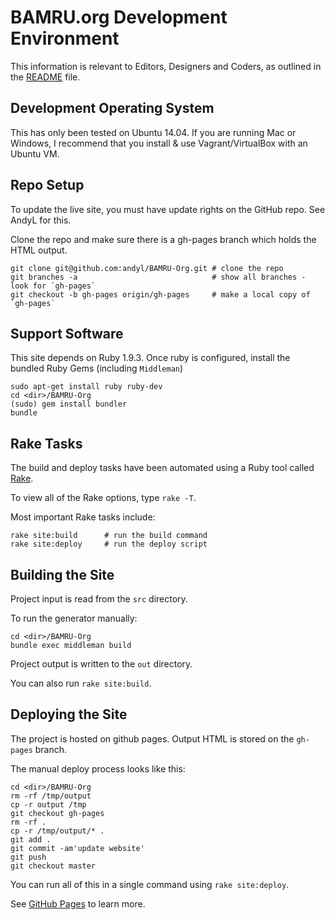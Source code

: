# BAMRU.org Development Environment

This information is relevant to Editors, Designers and Coders, as outlined
in the [README](../README.md) file.

## Development Operating System

This has only been tested on Ubuntu 14.04.  If you are running Mac or Windows,
I recommend that you install & use Vagrant/VirtualBox with an Ubuntu VM.

## Repo Setup

To update the live site, you must have update rights on the GitHub repo.
See AndyL for this.

Clone the repo and make sure there is a gh-pages branch which holds the HTML output.

    git clone git@github.com:andyl/BAMRU-Org.git # clone the repo
    git branches -a                              # show all branches - look for `gh-pages`
    git checkout -b gh-pages origin/gh-pages     # make a local copy of `gh-pages`

## Support Software

This site depends on Ruby 1.9.3.  Once ruby is configured, install the bundled
Ruby Gems (including `Middleman`)

    sudo apt-get install ruby ruby-dev
    cd <dir>/BAMRU-Org
    (sudo) gem install bundler
    bundle

## Rake Tasks

The build and deploy tasks have been automated using a Ruby tool called
[Rake](http://en.wikipedia.org/wiki/Rake_%28software%29).

To view all of the Rake options, type `rake -T`.

Most important Rake tasks include:

    rake site:build      # run the build command
    rake site:deploy     # run the deploy script

## Building the Site

Project input is read from the `src` directory.

To run the generator manually:

    cd <dir>/BAMRU-Org
    bundle exec middleman build

Project output is written to the `out` directory.

You can also run `rake site:build`.

## Deploying the Site

The project is hosted on github pages.  Output HTML is stored on the
`gh-pages` branch.

The manual deploy process looks like this:

    cd <dir>/BAMRU-Org
    rm -rf /tmp/output
    cp -r output /tmp
    git checkout gh-pages
    rm -rf .
    cp -r /tmp/output/* .
    git add .
    git commit -am'update website'
    git push
    git checkout master

You can run all of this in a single command using `rake site:deploy`.

See [GitHub Pages](http://pages.github.com) to learn more.

